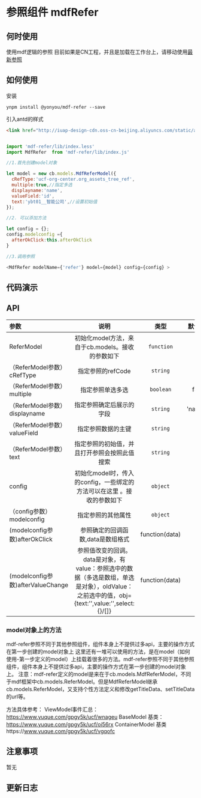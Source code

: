 
# 参照组件 mdfRefer 

## 何时使用

使用mdf逻辑的参照
  目前如果是CN工程，并且是加载在工作台上，请移动使用[最新参照](https://www.yuque.com/docs/share/34696088-5856-4c80-b677-07831a6f624b?#)

## 如何使用
安装
```shell
ynpm install @yonyou/mdf-refer --save
```
引入antd的样式

```html
<link href="http://iuap-design-cdn.oss-cn-beijing.aliyuncs.com/static/antd/antd.css" rel="stylesheet" type="text/css">

```

```javascript

import 'mdf-refer/lib/index.less'
import MdfRefer  from 'mdf-refer/lib/index.js'

//1.首先创建model对象

let model = new cb.models.MdfReferModel({
  cRefType:'ucf-org-center.org_assets_tree_ref',
  multiple:true,//指定多选
  displayname:'name',
  valueField:'id',
  text:'ybt01__智能公司',//设置初始值
});

//2. 可以添加方法

let config = {};
config.modelconfig ={
  afterOkClick:this.afterOkClick
}

//3.调用参照

<MdfRefer modelName={'refer'} model={model} config={config} >


```

## 代码演示


## API 

|参数|说明|类型|默认值|
|:--|:---:|:--:|---:|
| ReferModel | 初始化model方法，来自于cb.models。接收的参数如下| `function` | - 
| （ReferModel参数）cRefType | 指定参照的refCode | `string` | -
| （ReferModel参数）multiple | 指定参照单选多选 | `boolean` | false
| （ReferModel参数）displayname | 指定参照确定后展示的字段 | `string` | 'name'
| （ReferModel参数）valueField | 指定参照数据的主键  | `string` | 'id'
| （ReferModel参数）text | 指定参照的初始值，并且打开参照会按照此值搜索 | `string` | ''
|  config | 初始化model时，传入的config，一些绑定的方法可以在这里 。接收的参数如下| `object` | {}
| （config参数）modelconfig | 指定参照的其他属性 | `object` | 
| (modelconfig参数)afterOkClick  | 参照确定的回调函数,data是数组格式 | function(data) | -
| (modelconfig参数)afterValueChange  | 参照值改变的回调。data是对象，有value：参照选中的数据（多选是数组，单选是对象），oldValue：之前选中的值，obj={text:'',value:'',select:{}/[]}| function(data) | -

### model对象上的方法

mdf-refer参照不同于其他参照组件，组件本身上不提供过多api，主要的操作方式在第一步创建的model对象上
这里还有一堆可以使用的方法，是在model（如何使用-第一步定义的model）上挂载着很多的方法。mdf-refer参照不同于其他参照组件，组件本身上不提供过多api，主要的操作方式在第一步创建的model对象上。
注意：mdf-refer定义的model是来在于cb.models.MdfReferModel，不同于mdf框架中cb.models.ReferModel。但是MdfReferModel继承cb.models.ReferModel，又支持个性方法定义和修改getTitleData、setTitleData的url等。

方法具体参考：
ViewModel事件汇总：https://www.yuque.com/gpgy5k/ucf/wnageu
BaseModel 基类：https://www.yuque.com/gpgy5k/ucf/oi56rx
ContainerModel 基类https://www.yuque.com/gpgy5k/ucf/vgqofc

## 注意事项

暂无

## 更新日志

